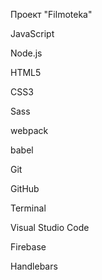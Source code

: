 Проект "Filmoteka"

JavaScript

Node.js

HTML5

CSS3

Sass

webpack

babel

Git

GitHub

Terminal

Visual Studio Code

Firebase

Handlebars



